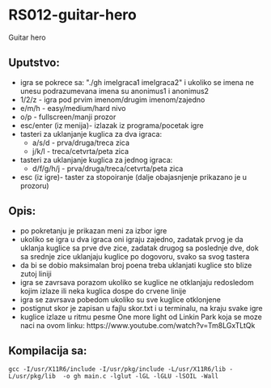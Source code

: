 # RS012-guitar-hero
Guitar hero
## Uputstvo: 
<ul>
  <li>igra se pokrece sa: "./gh imeIgraca1 imeIgraca2" i ukoliko se imena ne unesu podrazumevana imena su anonimus1 i anonimus2</li>
  <li> 1/2/z - igra pod prvim imenom/drugim imenom/zajedno</li>
  <li> e/m/h - easy/medium/hard nivo</li>
  <li> o/p - fullscreen/manji prozor</li>
  <li> esc/enter (iz menija)- izlazak iz programa/pocetak igre</li>
  <li> tasteri za uklanjanje kuglica za dva igraca: 
    <ul><li>a/s/d - prva/druga/treca zica</li>
    <li>j/k/l - treca/cetvrta/peta zica</li></ul> </li>
  <li> tasteri za uklanjanje kuglica za jednog igraca: 
    <ul><li>d/f/g/h/j - prva/druga/treca/cetvrta/peta zica</li></ul> </li>
  <li>esc (iz igre)- taster za stopoiranje (dalje obajasnjenje prikazano je u prozoru)</li>
</ul>

## Opis:
<ul>
  <li>po pokretanju je prikazan meni za izbor igre </li>
  <li>ukoliko se igra u dva igraca oni igraju zajedno, zadatak prvog je da uklanja kuglice sa prve dve zice, zadatak drugog sa poslednje dve, dok sa srednje zice uklanjaju kuglice po dogovoru, svako sa svog tastera</li>
  <li>da bi se dobio maksimalan broj poena treba uklanjati kuglice sto blize zutoj liniji</li>
  <li>igra se zavrsava porazom ukoliko se kuglice ne otklanjaju redosledom kojim izlaze ili neka kuglica dospe do crvene linije</li>
  <li>igra se zavrsava pobedom ukoliko su sve kuglice otklonjene</li>
  <li>postignut skor je zapisan u fajlu skor.txt i u terminalu, na kraju svake igre </li>
  <li>kuglice izlaze u ritmu pesme One more light od Linkin Park koja se moze naci na ovom linku: https://www.youtube.com/watch?v=Tm8LGxTLtQk</li>
</ul>

## Kompilacija sa: 
	gcc -I/usr/X11R6/include -I/usr/pkg/include -L/usr/X11R6/lib -L/usr/pkg/lib  -o gh main.c -lglut -lGL -lGLU -lSOIL -Wall
